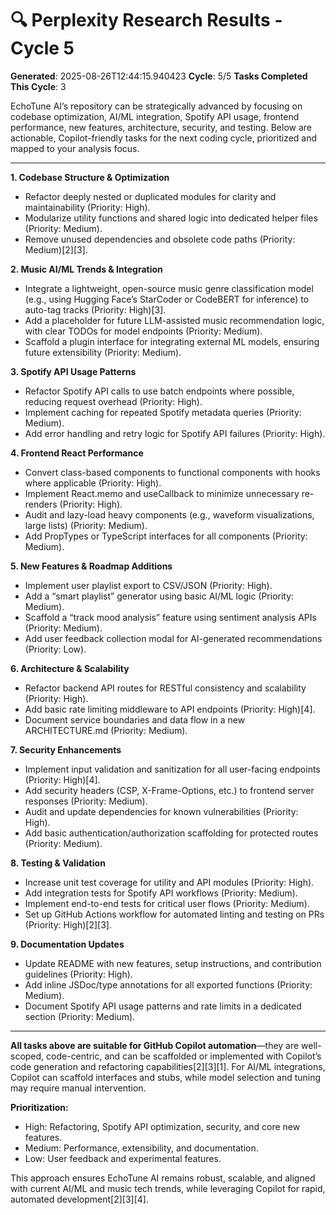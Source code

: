 # 🔍 Perplexity Research Results - Cycle 5

**Generated**: 2025-08-26T12:44:15.940423
**Cycle**: 5/5
**Tasks Completed This Cycle**: 3

EchoTune AI’s repository can be strategically advanced by focusing on codebase optimization, AI/ML integration, Spotify API usage, frontend performance, new features, architecture, security, and testing. Below are actionable, Copilot-friendly tasks for the next coding cycle, prioritized and mapped to your analysis focus.

---

**1. Codebase Structure & Optimization**
- Refactor deeply nested or duplicated modules for clarity and maintainability (Priority: High).
- Modularize utility functions and shared logic into dedicated helper files (Priority: Medium).
- Remove unused dependencies and obsolete code paths (Priority: Medium)[2][3].

**2. Music AI/ML Trends & Integration**
- Integrate a lightweight, open-source music genre classification model (e.g., using Hugging Face’s StarCoder or CodeBERT for inference) to auto-tag tracks (Priority: High)[3].
- Add a placeholder for future LLM-assisted music recommendation logic, with clear TODOs for model endpoints (Priority: Medium).
- Scaffold a plugin interface for integrating external ML models, ensuring future extensibility (Priority: Medium).

**3. Spotify API Usage Patterns**
- Refactor Spotify API calls to use batch endpoints where possible, reducing request overhead (Priority: High).
- Implement caching for repeated Spotify metadata queries (Priority: Medium).
- Add error handling and retry logic for Spotify API failures (Priority: High).

**4. Frontend React Performance**
- Convert class-based components to functional components with hooks where applicable (Priority: High).
- Implement React.memo and useCallback to minimize unnecessary re-renders (Priority: High).
- Audit and lazy-load heavy components (e.g., waveform visualizations, large lists) (Priority: Medium).
- Add PropTypes or TypeScript interfaces for all components (Priority: Medium).

**5. New Features & Roadmap Additions**
- Implement user playlist export to CSV/JSON (Priority: High).
- Add a “smart playlist” generator using basic AI/ML logic (Priority: Medium).
- Scaffold a “track mood analysis” feature using sentiment analysis APIs (Priority: Medium).
- Add user feedback collection modal for AI-generated recommendations (Priority: Low).

**6. Architecture & Scalability**
- Refactor backend API routes for RESTful consistency and scalability (Priority: High).
- Add basic rate limiting middleware to API endpoints (Priority: High)[4].
- Document service boundaries and data flow in a new ARCHITECTURE.md (Priority: Medium).

**7. Security Enhancements**
- Implement input validation and sanitization for all user-facing endpoints (Priority: High)[4].
- Add security headers (CSP, X-Frame-Options, etc.) to frontend server responses (Priority: Medium).
- Audit and update dependencies for known vulnerabilities (Priority: High).
- Add basic authentication/authorization scaffolding for protected routes (Priority: Medium).

**8. Testing & Validation**
- Increase unit test coverage for utility and API modules (Priority: High).
- Add integration tests for Spotify API workflows (Priority: Medium).
- Implement end-to-end tests for critical user flows (Priority: Medium).
- Set up GitHub Actions workflow for automated linting and testing on PRs (Priority: High)[2][3].

**9. Documentation Updates**
- Update README with new features, setup instructions, and contribution guidelines (Priority: High).
- Add inline JSDoc/type annotations for all exported functions (Priority: Medium).
- Document Spotify API usage patterns and rate limits in a dedicated section (Priority: Medium).

---

**All tasks above are suitable for GitHub Copilot automation**—they are well-scoped, code-centric, and can be scaffolded or implemented with Copilot’s code generation and refactoring capabilities[2][3][1]. For AI/ML integrations, Copilot can scaffold interfaces and stubs, while model selection and tuning may require manual intervention.

**Prioritization:**  
- High: Refactoring, Spotify API optimization, security, and core new features.
- Medium: Performance, extensibility, and documentation.
- Low: User feedback and experimental features.

This approach ensures EchoTune AI remains robust, scalable, and aligned with current AI/ML and music tech trends, while leveraging Copilot for rapid, automated development[2][3][4].